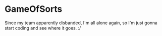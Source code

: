 GameOfSorts
===========

Since my team apparently disbanded, I'm all alone again, so I'm just gonna start coding and see where it goes. :/

